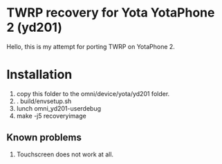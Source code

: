 # TWRP recovery for Yota YotaPhone 2 (yd201)

Hello, this is my attempt for porting TWRP on YotaPhone 2.

# Installation

1.  copy this folder to the omni/device/yota/yd201 folder.
2.  . build/envsetup.sh
3.  lunch omni_yd201-userdebug
4.  make -j5 recoveryimage

## Known problems

1.  Touchscreen does not work at all.
